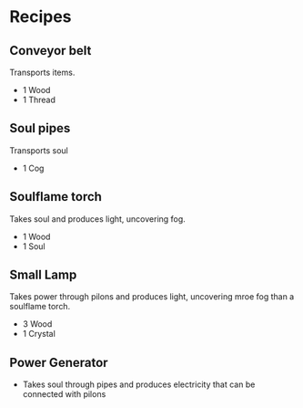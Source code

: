 # Recipes
## Conveyor belt
Transports items.
- 1 Wood
- 1 Thread

## Soul pipes
Transports soul
- 1 Cog

## Soulflame torch
Takes soul and produces light, uncovering fog.
- 1 Wood
- 1 Soul

## Small Lamp
Takes power through pilons and produces light, uncovering mroe fog than a soulflame torch.
- 3 Wood
- 1 Crystal

## Power Generator
- Takes soul through pipes and produces electricity that can be connected with pilons